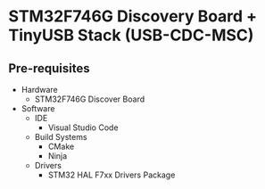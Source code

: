 # STM32F746G Discovery Board + TinyUSB Stack (USB-CDC-MSC)

## Pre-requisites

- Hardware
  - STM32F746G Discover Board
- Software
  - IDE
    - Visual Studio Code
  - Build Systems
    - CMake
    - Ninja
  - Drivers
    - STM32 HAL F7xx Drivers Package
